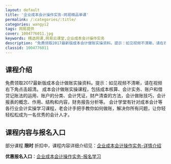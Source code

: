 ```yaml
---
layout: default
title: '企业成本会计操作实务-网易精品单课'
permalink: /:categories/:title/
categories: wangyi2
tags: 网易提供
cover: 1004776011.jpg
keywords: 精选网课,网易云课堂,企业成本会计操作实务
description: "免费领取2017最新版成本会计做账实操资料。提示：如见视频不清晰，请在视频右下角点击超清。成本会计做账实操课程，包括成本核算、会计实务、账户和借贷记账法的运用、账户的分类、会计凭证，财产清查"
classid: 1004776011
---
```


## 课程介绍

免费领取2017最新版成本会计做账实操资料。提示：如见视频不清晰，请在视频右下角点击超清。
   成本会计做账实操课程，包括成本核算、会计实务、账户和借贷记账法的运用、账户的分类、会计凭证，财产清查的方法，会计做账技巧，会计报表的概念、作用、结构和内容，财务报告分析等。
   会计学堂有针对成本会计等各行业会计实操学习课程，老会计手把手教你如何做账，解决你所有问题，让你轻轻松松成为一名优秀的会计人才。

## 课程内容与报名入口

部分课程 **限时** 折扣中，课程内容详细介绍见：[企业成本会计操作实务-详情介绍](https://study.163.com/course/introduction/1004776011.htm?share=1&shareId=1025206652&utm_campaign=share&utm_medium=iphoneShare&utm_source=&utm_u=1025206652)

**优惠报名入口**：[企业成本会计操作实务-报名学习](https://study.163.com/course/introduction/1004776011.htm?share=1&shareId=1025206652&utm_campaign=share&utm_medium=iphoneShare&utm_source=&utm_u=1025206652)

